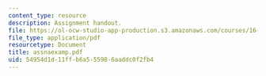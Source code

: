 ```yaml
---
content_type: resource
description: Assignment handout.
file: https://ol-ocw-studio-app-production.s3.amazonaws.com/courses/16-810-engineering-design-and-rapid-prototyping-january-iap-2007/54954d1d11ffb6a555986aaddc0f2fb4_assnaexamp.pdf
file_type: application/pdf
resourcetype: Document
title: assnaexamp.pdf
uid: 54954d1d-11ff-b6a5-5598-6aaddc0f2fb4
---
```

